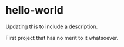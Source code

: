 # hello-world

Updating this to include a description. 

First project that has no merit to it whatsoever. 
